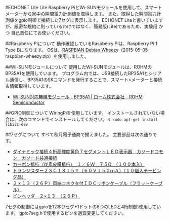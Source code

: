 #ECHONET Lite Lite
Raspberry PiとWi-SUNモジュールを使用して、スマートメーターから家中の瞬間電力計測値を取得します。
また、取得した瞬間電力計測値をgpio制御で接続した7セグに表示します。
ECHONET Liteと書いていますが、厳密な規約に則っているわけではなく、簡易版(Lite)であるため、実験用 かつ 自己責任にてお使いください。

##Raspberry Piについて
動作確認しているRaspberry Piは、Raspberry Pi 1 Type Bになります。
OSは、[RASPBIAN Debian Wheezy](https://www.raspberrypi.org/downloads/raspbian/)（2015-05-05-raspbian-wheezy.zip）を使用しました。

##Wi-SUNモジュールについて
使用したWi-SUNモジュールは、ROHMのBP35A1を使用しています。
プログラム内では、USB接続したBP35A1とシリアル通信し、BP35A1のSKコマンドを発行することで、スマート>メーターと接続＆情報取得しています。
- [Wi-SUN対応無線モジュール - BP35A1 | ローム株式会社 - ROHM Semiconductor](http://www.rohm.co.jp/web/japan/products/-/product/BP35A1)

##GPIO制御について
WiringPiを使用しています。
インストールされていない場合は、次のコマンドでインストールしてください。
`$ sudo apt-get install libi2c-dev`

##7セグについて
すべて秋月電子通商で揃えました。
主要部品は次の通りです。
- [ダイナミック接続４桁高輝度黄色７セグメントＬＥＤ表示器　カソードコモン　カソード共通接続](http://akizukidenshi.com/catalog/g/gI-04423/)
- [カーボン抵抗（炭素皮膜抵抗）　１／６Ｗ　７５Ω　（１００本入）](http://akizukidenshi.com/catalog/g/gR-16750/)
- [トランジスター２ＳＣ１８１５Ｙ（６０Ｖ１５０ｍＡ）（１０個入テーピング品）](http://akizukidenshi.com/catalog/g/gI-04268/)
- [２ｘ１３（２６Ｐ）両端コネクタ付ＩＤＣリボンケーブル（フラットケーブル）](http://akizukidenshi.com/catalog/g/gC-06322/)
- [ピンヘッダ　２×１３　（２６Ｐ）](http://akizukidenshi.com/catalog/g/gC-00079/)

7セグの制御にはgpioを12本(7セグ+1ドットの8つのLEDと4桁制御)使用しています。
gpio7seg.hで使用するピンを適宜変更してください。


